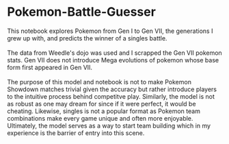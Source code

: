 # Pokemon-Battle-Guesser
This notebook explores Pokemon from Gen I to Gen VII, the generations I grew up with, and predicts the winner of a singles battle. <br> <br> The data from Weedle's dojo was used and I scrapped the Gen VII pokemon stats. Gen VII does not introduce Mega evolutions of pokemon whose base form first appeared in Gen VII. <br> <br> The purpose of this model and notebook is not to make Pokemon Showdown matches trivial given the accuracy but rather introduce players to the intuitive process behind competitve play. Similarly, the model is not as robust as one may dream for since if it were perfect, it would be cheating. Likewise, singles is not a popular format as Pokemon team combinations make every game unique and often more enjoyable. Ultimately, the model serves as a way to start team building which in my experience is the barrier of entry into this scene.
